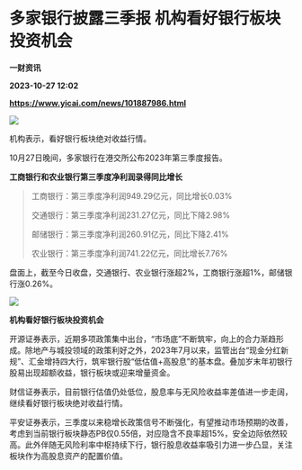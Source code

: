 # 多家银行披露三季报 机构看好银行板块投资机会
**一财资讯**

**2023-10-27 12:02**

**https://www.yicai.com/news/101887986.html**

![](https://imgcdn.yicai.com/uppics/slides/2023/10/1bb2122cb3a32f2b75adf232e62a6c95.jpg)

机构表示，看好银行板块绝对收益行情。

10月27日晚间，多家银行在港交所公布2023年第三季度报告。

**工商银行和农业银行第三季度净利润录得同比增长**

> 工商银行：第三季度净利润949.29亿元，同比增长0.03%
> 
> 交通银行：第三季度净利润231.27亿元，同比下降2.98%
> 
> 邮储银行：第三季度净利润260.91亿元，同比下降2.41%
> 
> 农业银行：第三季度净利润741.22亿元，同比增长7.76%

盘面上，截至今日收盘，交通银行、农业银行涨超2%，工商银行涨超1%，邮储银行涨0.26%。

![](https://imgcdn.yicai.com/uppics/images/2023/10/4d8d9e20e02412658b0cb7cdbe370ed2.jpg)

**机构看好银行板块投资机会**

开源证券表示，近期多项政策集中出台，“市场底”不断筑牢，向上的合力渐趋形成。除地产与城投领域的政策利好之外，2023年7月以来，监管出台“现金分红新规”、汇金增持四大行，筑牢银行股“低估值+高股息”的基本盘。叠加岁末年初银行股易出现超额收益，银行板块或迎来增量资金。

财信证券表示，目前银行估值仍处低位，股息率与无风险收益率差值进一步走阔，继续看好银行板块绝对收益行情。

平安证券表示，三季度以来稳增长政策信号不断强化，有望推动市场预期的改善，考虑到当前银行板块静态PB仅0.55倍，对应隐含不良率超15%，安全边际依然较高。此外伴随无风险利率中枢持续下行，银行股息收益率吸引力进一步凸显，关注板块作为高股息资产的配置价值。